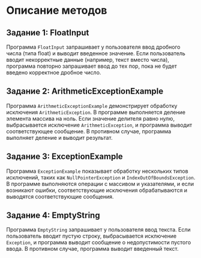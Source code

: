 # Описание методов

## Задание 1: FloatInput
Программа `FloatInput` запрашивает у пользователя ввод дробного числа (типа float) и выводит введенное значение. Если пользователь вводит некорректные данные (например, текст вместо числа), программа повторно запрашивает ввод до тех пор, пока не будет введено корректное дробное число.

## Задание 2: ArithmeticExceptionExample
Программа `ArithmeticExceptionExample` демонстрирует обработку исключения `ArithmeticException`. В программе выполняется деление элемента массива на ноль. Если значение делителя равно нулю, выбрасывается исключение `ArithmeticException`, и программа выводит соответствующее сообщение. В противном случае, программа выполняет деление и выводит результат.

## Задание 3: ExceptionExample
Программа `ExceptionExample` показывает обработку нескольких типов исключений, таких как `NullPointerException` и `IndexOutOfBoundsException`. В программе выполняются операции с массивом и указателями, и если возникают ошибки, соответствующие исключения обрабатываются и выводятся соответствующие сообщения.

## Задание 4: EmptyString
Программа `EmptyString` запрашивает у пользователя ввод текста. Если пользователь вводит пустую строку, выбрасывается исключение `Exception`, и программа выводит сообщение о недопустимости пустого ввода. В противном случае, программа выводит введенный текст.